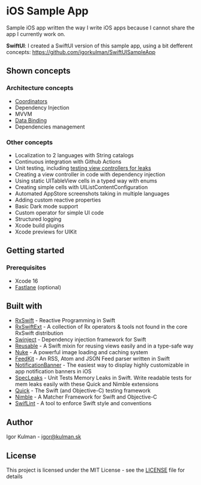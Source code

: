 # iOS Sample App

Sample iOS app written the way I write iOS apps because I cannot share the app I currently work on.

**SwiftUI**: I created a SwiftUI version of this sample app, using a bit defferent concepts: https://github.com/igorkulman/SwiftUISampleApp

## Shown concepts

### Architecture concepts

* [Coordinators](https://blog.kulman.sk/architecting-ios-apps-coordinators/)
* Dependency Injection
* MVVM
* [Data Binding](https://blog.kulman.sk/using-data-binding-in-ios/)
* Dependencies management

### Other concepts

* Localization to 2 languages with String catalogs
* Continuous integration with Github Actions
* Unit testing, including [testing view controllers for leaks](https://blog.kulman.sk/unit-testing-memory-leaks/)
* Creating a view controller in code with dependency injection
* Using static UITableView cells in a typed way with enums
* Creating simple cells with UIListContentConfiguration
* Automated AppStore screenshots taking in multiple languages
* Adding custom reactive properties
* Basic Dark mode support
* Custom operator for simple UI code
* Structured logging
* Xcode build plugins
* Xcode previews for UIKit

## Getting started

### Prerequisites

* Xcode 16
* [Fastlane](https://fastlane.tools/) (optional)

## Built with

- [RxSwift](https://github.com/ReactiveX/RxSwift) - Reactive Programming in Swift
- [RxSwiftExt](https://github.com/RxSwiftCommunity/RxSwiftExt) - A collection of Rx operators & tools not found in the core RxSwift distribution
- [Swinject](https://github.com/Swinject/Swinject) - Dependency injection framework for Swift
- [Reusable](https://github.com/AliSoftware/Reusable) - A Swift mixin for reusing views easily and in a type-safe way
- [Nuke](https://github.com/kean/Nuke) - A powerful image loading and caching system
- [FeedKit](https://github.com/nmdias/FeedKit) - An RSS, Atom and JSON Feed parser written in Swift
- [NotificationBanner](https://github.com/Daltron/NotificationBanner) - The easiest way to display highly customizable in app notification banners in iOS
- [SpecLeaks](leandromperez/specleaks) - Unit Tests Memory Leaks in Swift. Write readable tests for mem leaks easily with these Quick and Nimble extensions
- [Quick](https://github.com/Quick/Quick) - The Swift (and Objective-C) testing framework
- [Nimble](https://github.com/Quick/Nimble) - A Matcher Framework for Swift and Objective-C
- [SwifLint](https://github.com/realm/SwiftLint) - A tool to enforce Swift style and conventions

## Author

Igor Kulman - igor@kulman.sk

## License

This project is licensed under the MIT License - see the [LICENSE](LICENSE) file for details
